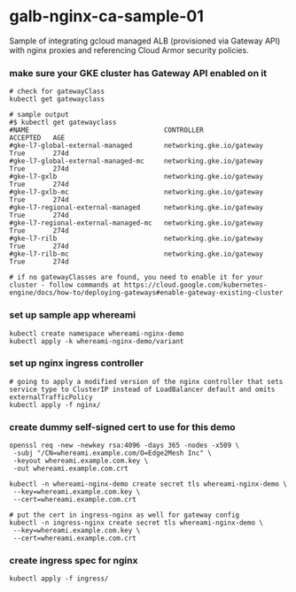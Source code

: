 # galb-nginx-ca-sample-01
Sample of integrating gcloud managed ALB (provisioned via Gateway API) with nginx proxies and referencing Cloud Armor security policies.

### make sure your GKE cluster has Gateway API enabled on it

```
# check for gatewayClass
kubectl get gatewayclass

# sample output
#$ kubectl get gatewayclass
#NAME                                  CONTROLLER                    ACCEPTED   AGE
#gke-l7-global-external-managed        networking.gke.io/gateway     True       274d
#gke-l7-global-external-managed-mc     networking.gke.io/gateway     True       274d
#gke-l7-gxlb                           networking.gke.io/gateway     True       274d
#gke-l7-gxlb-mc                        networking.gke.io/gateway     True       274d
#gke-l7-regional-external-managed      networking.gke.io/gateway     True       274d
#gke-l7-regional-external-managed-mc   networking.gke.io/gateway     True       274d
#gke-l7-rilb                           networking.gke.io/gateway     True       274d
#gke-l7-rilb-mc                        networking.gke.io/gateway     True       274d

# if no gatewayClasses are found, you need to enable it for your cluster - follow commands at https://cloud.google.com/kubernetes-engine/docs/how-to/deploying-gateways#enable-gateway-existing-cluster
```

### set up sample app whereami

```
kubectl create namespace whereami-nginx-demo
kubectl apply -k whereami-nginx-demo/variant
```

### set up nginx ingress controller

```
# going to apply a modified version of the nginx controller that sets service type to ClusterIP instead of LoadBalancer default and omits externalTrafficPolicy
kubectl apply -f nginx/
```

### create dummy self-signed cert to use for this demo

```
openssl req -new -newkey rsa:4096 -days 365 -nodes -x509 \
 -subj "/CN=whereami.example.com/O=Edge2Mesh Inc" \
 -keyout whereami.example.com.key \
 -out whereami.example.com.crt

kubectl -n whereami-nginx-demo create secret tls whereami-nginx-demo \
 --key=whereami.example.com.key \
 --cert=whereami.example.com.crt

# put the cert in ingress-nginx as well for gateway config
kubectl -n ingress-nginx create secret tls whereami-nginx-demo \
 --key=whereami.example.com.key \
 --cert=whereami.example.com.crt
```
### create ingress spec for nginx

```
kubectl apply -f ingress/
```

### 